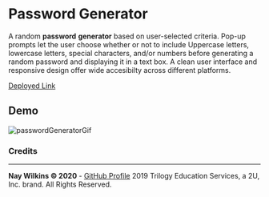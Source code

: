 # Password Generator 

A random **password** **generator** based on user-selected criteria. Pop-up prompts let the user choose whether or not to include Uppercase letters, lowercase letters, special characters, and/or numbers before generating a random password and displaying it in a text box. A clean user interface and responsive design offer wide accesibilty across different platforms.

[Deployed Link]()


## Demo

![passwordGeneratorGif](./gif/passwordGeneratorGif.gif)












### Credits 
- - -
**Nay Wilkins © 2020** - [GitHub Profile](https://github.com/naywilkins512)
 2019 Trilogy Education Services, a 2U, Inc. brand. All Rights Reserved.
